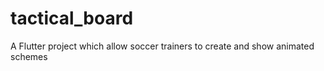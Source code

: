 # tactical_board

A Flutter project which allow soccer trainers to create and show animated schemes
